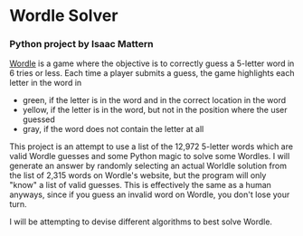 # **Wordle Solver**

### Python project by Isaac Mattern

[Wordle](https://www.powerlanguage.co.uk/wordle/) is a game where the objective is to correctly guess a 5-letter word in 6 tries or less. Each time a player submits a guess, the game highlights each letter in the word in

- green, if the letter is in the word and in the correct location in the word
- yellow, if the letter is in the word, but not in the position where the user guessed
- gray, if the word does not contain the letter at all

This project is an attempt to use a list of the 12,972 5-letter words which are valid Wordle guesses and some Python magic to solve some Wordles. I will generate an answer by randomly selecting an actual Worldle solution from the list of 2,315 words on Wordle's website, but the program will only "know" a list of valid guesses. This is effectively the same as a human anyways, since if you guess an invalid word on Wordle, you don't lose your turn.

I will be attempting to devise different algorithms to best solve Wordle.
